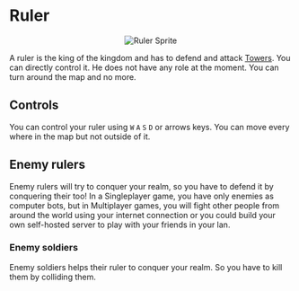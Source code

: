 # Ruler

<p align="center">
  <img src="../../../img/ruler_sprite.png" alt="Ruler Sprite" />
</p>

A ruler is the king of the kingdom and has to defend and attack [Towers](/players/entities/tower). You can directly control it. He does not have any role at the moment. You can turn around the map and no more.

## Controls

You can control your ruler using `W` `A` `S` `D` or arrows keys. You can move every where in the map but not outside of it.

## Enemy rulers

Enemy rulers will try to conquer your realm, so you have to defend it by conquering their too! In a Singleplayer game, you have only enemies as computer bots, but in Multiplayer games, you will fight other people from around the world using your internet connection or you could build your own self-hosted server to play with your friends in your lan.

### Enemy soldiers

Enemy soldiers helps their ruler to conquer your realm. So you have to kill them by colliding them.
